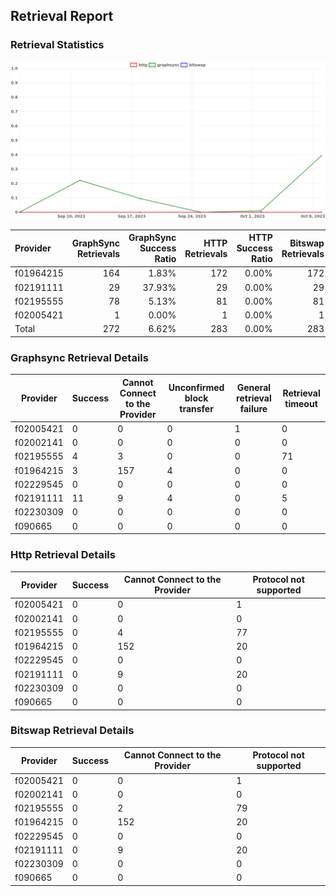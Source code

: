 ## Retrieval Report
### Retrieval Statistics
<img src="https://raw.githubusercontent.com/data-preservation-programs/filplus-checker-assets/main/filecoin-project/filecoin-plus-large-datasets/issues/2183/1697001857606.png"/>

| Provider  | GraphSync Retrievals | GraphSync Success Ratio | HTTP Retrievals | HTTP Success Ratio | Bitswap Retrievals | Bitswap Success Ratio |
| :-------- | -------------------: | ----------------------: | --------------: | -----------------: | -----------------: | --------------------: |
| f01964215 |                  164 |                   1.83% |             172 |              0.00% |                172 |                 0.00% |
| f02191111 |                   29 |                  37.93% |              29 |              0.00% |                 29 |                 0.00% |
| f02195555 |                   78 |                   5.13% |              81 |              0.00% |                 81 |                 0.00% |
| f02005421 |                    1 |                   0.00% |               1 |              0.00% |                  1 |                 0.00% |
| Total     |                  272 |                   6.62% |             283 |              0.00% |                283 |                 0.00% |

### Graphsync Retrieval Details
| Provider  | Success | Cannot Connect to the Provider | Unconfirmed block transfer | General retrieval failure | Retrieval timeout |
| --------- | ------- | ------------------------------ | -------------------------- | ------------------------- | ----------------- |
| f02005421 | 0       | 0                              | 0                          | 1                         | 0                 |
| f02002141 | 0       | 0                              | 0                          | 0                         | 0                 |
| f02195555 | 4       | 3                              | 0                          | 0                         | 71                |
| f01964215 | 3       | 157                            | 4                          | 0                         | 0                 |
| f02229545 | 0       | 0                              | 0                          | 0                         | 0                 |
| f02191111 | 11      | 9                              | 4                          | 0                         | 5                 |
| f02230309 | 0       | 0                              | 0                          | 0                         | 0                 |
| f090665   | 0       | 0                              | 0                          | 0                         | 0                 |

### Http Retrieval Details
| Provider  | Success | Cannot Connect to the Provider | Protocol not supported |
| --------- | ------- | ------------------------------ | ---------------------- |
| f02005421 | 0       | 0                              | 1                      |
| f02002141 | 0       | 0                              | 0                      |
| f02195555 | 0       | 4                              | 77                     |
| f01964215 | 0       | 152                            | 20                     |
| f02229545 | 0       | 0                              | 0                      |
| f02191111 | 0       | 9                              | 20                     |
| f02230309 | 0       | 0                              | 0                      |
| f090665   | 0       | 0                              | 0                      |

### Bitswap Retrieval Details
| Provider  | Success | Cannot Connect to the Provider | Protocol not supported |
| --------- | ------- | ------------------------------ | ---------------------- |
| f02005421 | 0       | 0                              | 1                      |
| f02002141 | 0       | 0                              | 0                      |
| f02195555 | 0       | 2                              | 79                     |
| f01964215 | 0       | 152                            | 20                     |
| f02229545 | 0       | 0                              | 0                      |
| f02191111 | 0       | 9                              | 20                     |
| f02230309 | 0       | 0                              | 0                      |
| f090665   | 0       | 0                              | 0                      |
